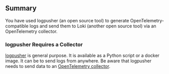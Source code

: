 ## Summary

You have used logpusher (an open source tool) to generate OpenTelemetry-compatible logs and send them to Loki (another open source tool) via an OpenTelemetry collector.

### logpusher Requires a Collector

[logpusher](https://agardnerit.github.io/logpusher/) is general purpose. It is available as a Python script or a docker image. It can be to send logs from anywhere. Be aware that logpusher needs to send data to an [OpenTelemetry collector](https://opentelemetry.io/docs/collector/getting-started/).